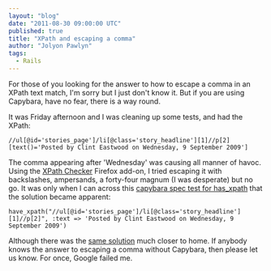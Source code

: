 ```yaml
---
layout: "blog"
date: "2011-08-30 09:00:00 UTC"
published: true
title: "XPath and escaping a comma"
author: "Jolyon Pawlyn"
tags:
  - Rails
---
```


<p>For those of you looking for the answer to how to escape a comma in an XPath text match, I&#39;m sorry but I just don&#39;t know it. But if you are using Capybara, have no fear, there is a way round.</p>
<p>It was Friday afternoon and I was cleaning up some tests, and had the XPath:</p>
<p><code>//ul[@id=&#39;stories_page&#39;]/li[@class=&#39;story_headline&#39;][1]//p[2][text()=&#39;Posted by Clint Eastwood on Wednesday, 9 September 2009&#39;]</code></p>
<p>The comma appearing after &#39;Wednesday&#39; was causing all manner of havoc. Using the <a href="https://addons.mozilla.org/en-US/firefox/addon/xpath-checker/">XPath Checker</a> Firefox add-on, I tried escaping it with backslashes, ampersands, a forty-four magnum (I was desperate) but no go. It was only when I can across this <a href="https://github.com/jnicklas/capybara/blob/master/lib/capybara/spec/session/has_xpath_spec.rb">capybara spec test for has_xpath</a> that the solution became apparent:</p>
<p><code>have_xpath(&quot;//ul[@id=&#39;stories_page&#39;]/li[@class=&#39;story_headline&#39;][1]//p[2]&quot;, :text =&gt; </code><code>&#39;Posted by Clint Eastwood on Wednesday, 9 September 2009&#39;</code><code>)</code></p>
<p>Although there was the <a href="http://www.unboxedconsulting.com/blog/steak-vs-cucumber-as-bdd-tools">same solution</a> much closer to home. If anybody knows the answer to escaping a comma without Capybara, then please let us know. For once, Google failed me.</p>

